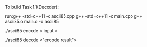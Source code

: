 To build Task 1.1(Decoder):

run:g++ -std=c++11 -c ascii85.cpp
g++ -std=c++11 -c main.cpp
g++ ascii85.o main.o -o ascii85

./ascii85 encode < input >

./ascii85 decode <"encode result">